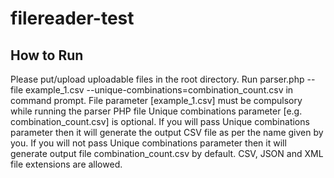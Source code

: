 # filereader-test

How to Run
-----------
Please put/upload uploadable files in the root directory.
Run parser.php --file example_1.csv --unique-combinations=combination_count.csv in command prompt.
File parameter [example_1.csv] must be compulsory while running the parser PHP file
Unique combinations parameter [e.g. combination_count.csv] is optional.
If you will pass Unique combinations parameter then it will generate the output CSV file as per the name given by you.
If you will not pass Unique combinations parameter then it will generate output file combination_count.csv by default.
CSV, JSON and XML file extensions are allowed.
